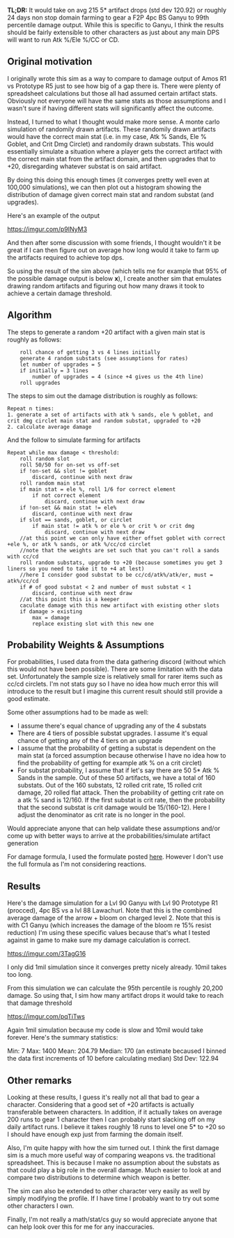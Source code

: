 **TL;DR:** It would take on avg 215 5\* artifact drops (std dev 120.92) or roughly 24 days non stop domain farming to gear a F2P 4pc BS Ganyu to 99th percentile damage output. While this is specific to Ganyu, I think the results should be fairly extensible to other characters as just about any main DPS will want to run Atk %/Ele %/CC or CD.

## Original motivation

I originally wrote this sim as a way to compare to damage output of Amos R1 vs Prototype R5 just to see how big of a gap there is. There were plenty of spreadsheet calculations but those all had assumed certain artifact stats. Obviously not everyone will have the same stats as those assumptions and I wasn't sure if having different stats will significantly affect the outcome.

Instead, I turned to what I thought would make more sense. A monte carlo simulation of randomily drawn artifacts. These randomily drawn artifacts would have the correct main stat (i.e. in my case, Atk % Sands, Ele % Goblet, and Crit Dmg Circlet) and randomily drawn substats. This would essentially simulate a situation where a player gets the correct artifact with the correct main stat from the artifact domain, and then upgrades that to +20, disregarding whatever substat is on said artifact.

By doing this doing this enough times (it converges pretty well even at 100,000 simulations), we can then plot out a histogram showing the distribution of damage given correct main stat and random substat (and upgrades).

Here's an example of the output

https://imgur.com/p9INyM3

And then after some discussion with some friends, I thought wouldn't it be great if I can then figure out on average how long would it take to farm up the artifacts required to achieve top dps.

So using the result of the sim above (which tells me for example that 95% of the possible damage output is below **x**), I create another sim that emulates drawing random artifacts and figuring out how many draws it took to achieve a certain damage threshold.

## Algorithm

The steps to generate a random +20 artifact with a given main stat is roughly as follows:

```
    roll chance of getting 3 vs 4 lines initially
    generate 4 random substats (see assumptions for rates)
    let number of upgrades = 5
    if initially = 3 lines
        number of upgrades = 4 (since +4 gives us the 4th line)
    roll upgrades
```

The steps to sim out the damage distribution is roughly as follows:

```
Repeat n times:
1. generate a set of artifacts with atk % sands, ele % goblet, and crit dmg circlet main stat and random substat, upgraded to +20
2. calculate average damage
```

And the follow to simulate farming for artifacts

```
Repeat while max damage < threshold:
    roll random slot
    roll 50/50 for on-set vs off-set
    if !on-set && slot != goblet
        discard, continue with next draw
    roll random main stat
    if main stat = ele %, roll 1/6 for correct element
        if not correct element
            discard, continue with next draw
    if !on-set && main stat != ele%
        discard, continue with next draw
    if slot == sands, goblet, or circlet
        if main stat != atk % or ele % or crit % or crit dmg
            discard, continue with next draw
    //at this point we can only have either offset goblet with correct +ele %, or atk % sands, or atk %/cc/cd circlet
    //note that the weights are set such that you can't roll a sands with cc/cd
    roll random substats, upgrade to +20 (because sometimes you get 3 liners so you need to take it to +4 at lest)
    //here I consider good substat to be cc/cd/atk%/atk/er, must = atk%/cc/cd
    if # of good substat < 2 and number of must substat < 1
        discard, continue with next draw
    //at this point this is a keeper
    caculate damage with this new artifact with existing other slots
    if damage > existing
        max = damage
        replace existing slot with this new one
```

## Probability Weights & Assumptions

For probabilities, I used data from the data gathering discord (without which this would not have been possible). There are some limitation with the data set. Unfortunately the sample size is relatively small for rarer items such as cc/cd circlets. I'm not stats guy so I have no idea how much error this will introduce to the result but I imagine this current result should still provide a good estimate.

Some other assumptions had to be made as well:

- I assume there's equal chance of upgrading any of the 4 substats
- There are 4 tiers of possible substat upgrades. I assume it's equal chance of getting any of the 4 tiers on an upgrade
- I assume that the probability of getting a substat is dependent on the main stat (a forced assumption because otherwise I have no idea how to find the probability of getting for example atk % on a crit circlet)
- For substat probability, I assume that if let's say there are 50 5\* Atk % Sands in the sample. Out of these 50 artifacts, we have a total of 160 substats. Out of the 160 substats, 12 rolled crit rate, 15 rolled crit damage, 20 rolled flat attack. Then the probability of getting crit rate on a atk % sand is 12/160. If the first substat is crit rate, then the probability that the second substat is crit damage would be 15/(160-12). Here I adjust the denominator as crit rate is no longer in the pool.

Would appreciate anyone that can help validate these assumptions and/or come up with better ways to arrive at the probabilities/simulate artifact generation

For damage formula, I used the formulate posted [here](https://old.reddit.com/r/Genshin_Impact/comments/krg2ic/the_complete_genshin_impact_damage_formula/). However I don't use the full formula as I'm not considering reactions.

## Results

Here's the damage simulation for a Lvl 90 Ganyu with Lvl 90 Prototype R1 (procced), 4pc BS vs a lvl 88 Lawachurl. Note that this is the combined average damage of the arrow + bloom on charged level 2. Note that this is with C1 Ganyu (which increases the damage of the bloom re 15% resist reduction) I'm using these specific values because that's what I tested against in game to make sure my damage calculation is correct.

https://imgur.com/3TagG16

I only did 1mil simulation since it converges pretty nicely already. 10mil takes too long.

From this simulation we can calculate the 95th percentile is roughly 20,200 damage. So using that, I sim how many artifact drops it would take to reach that damage threshold

https://imgur.com/pqTiTws

Again 1mil simulation because my code is slow and 10mil would take forever. Here's the summary statistics:

Min: 7
Max: 1400
Mean: 204.79
Median: 170 (an estimate becaused I binned the data first increments of 10 before calculating median)
Std Dev: 122.94

## Other remarks

Looking at these results, I guess it's really not all that bad to gear a character. Considering that a good set of +20 artifacts is actually transferable between characters. In addition, if it actually takes on average 200 runs to gear 1 character then I can probably start slacking off on my daily artifact runs. I believe it takes roughly 18 runs to level one 5\* to +20 so I should have enough exp just from farming the domain itself.

Also, I'm quite happy with how the sim turned out. I think the first damage sim is a much more useful way of comparing weapons vs. the traditional spreadsheet. This is because I make no assumption about the substats as that could play a big role in the overall damage. Much easier to look at and compare two distributions to determine which weapon is better.

The sim can also be extended to other character very easily as well by simply modifying the profile. If I have time I probably want to try out some other characters I own.

Finally, I'm not really a math/stat/cs guy so would appreciate anyone that can help look over this for me for any inaccuracies.

